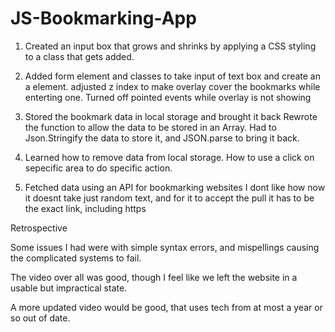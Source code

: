# JS-Bookmarking-App

1. Created an input box that grows and shrinks by applying a CSS styling to a class that gets added.

2. Added form element and classes to take input of text box and create an a element. adjusted z index to make overlay cover the bookmarks while enterting one. Turned off pointed events while overlay is not showing

3. Stored the bookmark data in local storage and brought it back
   Rewrote the function to allow the data to be stored in an Array. Had to Json.Stringify the data to store it, and JSON.parse to bring it back.

4. Learned how to remove data from local storage. How to use a click on sepecific area to do specific action.

5. Fetched data using an API for bookmarking websites
   I dont like how now it doesnt take just random text, and for it to accept the pull it has to be the exact link, including https

Retrospective

Some issues I had were with simple syntax errors, and mispellings causing the complicated systems to fail.

The video over all was good, though I feel like we left the website in a usable but impractical state.

A more updated video would be good, that uses tech from at most a year or so out of date.
